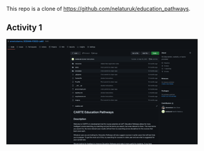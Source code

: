 This repo is a clone of https://github.com/nelaturuk/education_pathways. 

## Activity 1
![](./images/a1.png)